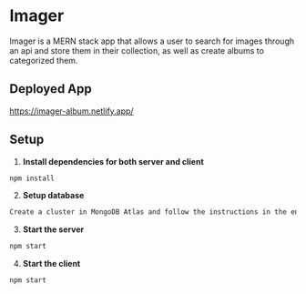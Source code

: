 # Imager
Imager is a MERN stack app that allows a user to search for images through an api and store them in their collection, as well as create albums to categorized them.

## Deployed App
https://imager-album.netlify.app/

## Setup

1. **Install dependencies for both server and client**

```sh
npm install
```

2. **Setup database**
   
 ```sh
Create a cluster in MongoDB Atlas and follow the instructions in the env.example file in the server folder to connect to it
```

3. **Start the server**

```sh
npm start
```

4. **Start the client**

```sh
npm start
```
